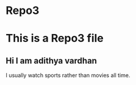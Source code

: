 # Repo3
<h1>This is a Repo3 file</h1>
<h2>Hi I am adithya vardhan</h2>
<p>I usually watch sports rather than movies all time.</p>
